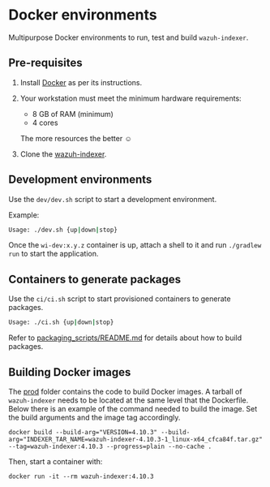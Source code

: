 # Docker environments

Multipurpose Docker environments to run, test and build `wazuh-indexer`.

## Pre-requisites

1. Install [Docker][docker] as per its instructions.

1. Your workstation must meet the minimum hardware requirements:

   - 8 GB of RAM (minimum)
   - 4 cores

   The more resources the better ☺

1. Clone the [wazuh-indexer][wi-repo].

## Development environments

Use the `dev/dev.sh` script to start a development environment.

Example:

```bash
Usage: ./dev.sh {up|down|stop}
```

Once the `wi-dev:x.y.z` container is up, attach a shell to it and run `./gradlew run` to start the application.

## Containers to generate packages

Use the `ci/ci.sh` script to start provisioned containers to generate packages.

```bash
Usage: ./ci.sh {up|down|stop}
```

Refer to [packaging_scripts/README.md](../packaging_scripts/README.md) for details about how to build packages.

[docker]: https://docs.docker.com/engine/install
[wi-repo]: https://github.com/wazuh/wazuh-indexer

## Building Docker images

The [prod](./prod) folder contains the code to build Docker images. A tarball of `wazuh-indexer` needs to be located at the same level that the Dockerfile. Below there is an example of the command needed to build the image. Set the build arguments and the image tag accordingly.

```console
docker build --build-arg="VERSION=4.10.3" --build-arg="INDEXER_TAR_NAME=wazuh-indexer-4.10.3-1_linux-x64_cfca84f.tar.gz" --tag=wazuh-indexer:4.10.3 --progress=plain --no-cache .
```

Then, start a container with:

```console
docker run -it --rm wazuh-indexer:4.10.3 
```
